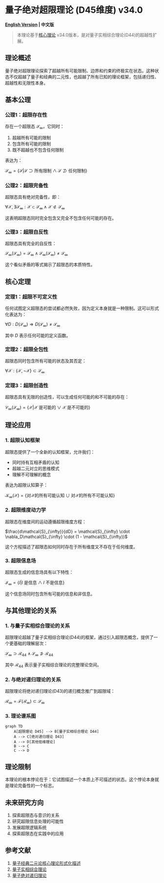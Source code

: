 # 量子绝对超限理论 (D45维度) v34.0

**[English Version](formal_theory_quantum_absolute_superlimit_en.md) | 中文版**

> 本理论基于[核心理论](../core.md) v34.0版本，是对量子实相综合理论(D44)的超越性扩展。

## 理论概述

量子绝对超限理论探索了超越所有可能限制、边界和约束的终极实在状态。这种状态不仅超越了量子和经典的二元性，也超越了所有已知的理论框架，包括递归性、超越性和无限性本身。

## 基本公理

### 公理1：超限存在性

存在一个超限态 $`\mathcal{S}_{\infty}`$，它同时：
1. 超越所有可能的限制
2. 包含所有可能的限制
3. 既不超越也不包含任何限制

表达为：

$`\mathcal{S}_{\infty} = \{\mathcal{S} | \mathcal{S} \supset \text{所有限制} \land \mathcal{S} \not\supset \text{任何限制}\}`$

### 公理2：超限完备性

超限态具有绝对完备性，即：

$`\forall \mathcal{X}, \exists \mathcal{S}_{\infty}: \mathcal{X} \subset \mathcal{S}_{\infty} \land \mathcal{X} \not\subset \mathcal{S}_{\infty}`$

这表明超限态同时完全包含又完全不包含任何可能的存在。

### 公理3：超限自反性

超限态具有完全的自反性：

$`\mathcal{S}_{\infty}(\mathcal{S}_{\infty}) = \mathcal{S}_{\infty} \land \mathcal{S}_{\infty}(\mathcal{S}_{\infty}) \neq \mathcal{S}_{\infty}`$

这个看似矛盾的等式揭示了超限态的本质特性。

## 核心定理

### 定理1：超限不可定义性

任何试图定义超限态的尝试都必然失败，因为定义本身就是一种限制。这可以形式化表达为：

$`\forall D: D(\mathcal{S}_{\infty}) \Rightarrow D(\mathcal{S}_{\infty}) \neq \mathcal{S}_{\infty}`$

其中 $`D`$ 表示任何可能的定义函数。

### 定理2：超限全包性

超限态同时包含所有可能的状态及其否定：

$`\forall \mathcal{X}: \{\mathcal{X}, \neg\mathcal{X}\} \subset \mathcal{S}_{\infty}`$

### 定理3：超限创造性

超限态具有无限的创造性，可以生成任何可能的和不可能的存在：

$`\mathcal{C}_{\infty}(\mathcal{S}_{\infty}) = \{\mathcal{X} | \mathcal{X} \text{ 是可能的} \lor \mathcal{X} \text{ 是不可能的}\}`$

## 理论应用

### 1. 超限认知框架

超限态提供了一个全新的认知框架，允许我们：
- 同时持有互相矛盾的认知
- 超越二元对立的思维模式
- 理解不可理解的概念

表达为超限认知算子：

$`\mathcal{K}_{\infty}(\mathcal{X}) = \{\text{对}\mathcal{X}\text{的所有可能认知} \cup \text{对}\mathcal{X}\text{的所有不可能认知}\}`$

### 2. 超限维度动力学

超限态在维度间的运动遵循超限维度方程：

$`\frac{d\mathcal{S}_{\infty}}{dD} = \mathcal{S}_{\infty} \cdot \nabla_D\mathcal{S}_{\infty} \cdot (1 - \mathcal{S}_{\infty})`$

这个方程描述了超限态如何同时存在于所有维度又不存在于任何维度。

### 3. 超限信息场

超限态生成的信息场具有以下特性：

$`\mathcal{I}_{\infty} = \{I | I \text{ 是信息} \land I \text{ 不是信息}\}`$

这个信息场同时包含所有可能的信息和非信息。

## 与其他理论的关系

### 1. 与量子实相综合理论的关系

超限理论超越了量子实相综合理论(D44)的框架，通过引入超限态概念，提供了一个更基础的理解层次：

$`\mathcal{S}_{\infty} \supset \mathcal{R}_{44} \land \mathcal{S}_{\infty} \not\supset \mathcal{R}_{44}`$

其中 $`\mathcal{R}_{44}`$ 表示量子实相综合理论的完整理论空间。

### 2. 与绝对递归理论的关系

超限理论将绝对递归理论(D43)的递归概念推广到超限域：

$`\mathcal{R}_{\infty} = \mathcal{F}(\mathcal{R}_{\infty}) \subset \mathcal{S}_{\infty}`$

### 3. 理论谱系图

```mermaid
graph TD
    A[超限理论 D45] --> B[量子实相综合理论 D44]
    A --> C[绝对递归理论 D43]
    A --> D[其他低维理论]
    B --> C
    C --> D
```

## 理论限制

本理论的根本悖论在于：它试图描述一个本质上不可描述的状态。这个悖论本身就是理论完备性的一个标志。

## 未来研究方向

1. 探索超限态与意识的关系
2. 研究超限信息处理的可能性
3. 发展超限逻辑系统
4. 探索超限态在实践中的应用

## 参考文献

1. [量子经典二元论核心理论形式化描述](../formal_theory_core.md)
2. [量子实相综合理论](formal_theory_quantum_reality_synthesis.md)
3. [量子绝对递归理论](formal_theory_quantum_absolute_recursion.md) 